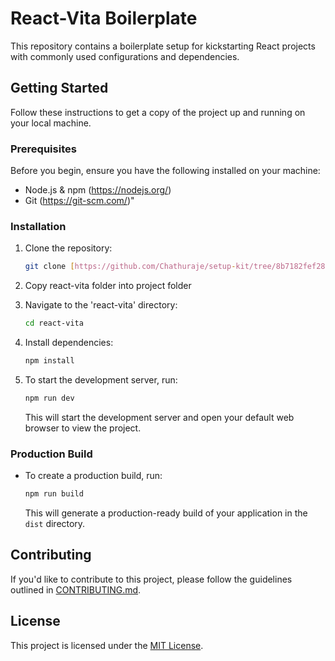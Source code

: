 # React-Vita Boilerplate

This repository contains a boilerplate setup for kickstarting React projects with commonly used configurations and dependencies.

## Getting Started

Follow these instructions to get a copy of the project up and running on your local machine.

### Prerequisites

Before you begin, ensure you have the following installed on your machine:

- Node.js & npm (https://nodejs.org/)
- Git (https://git-scm.com/)"

### Installation

1. Clone the repository:

   ```bash
   git clone [https://github.com/Chathuraje/setup-kit/tree/8b7182fef28067c1ad32733ca68a0534cf3acc96](https://github.com/Chathuraje/setup-kit/tree/8b7182fef28067c1ad32733ca68a0534cf3acc96)
   ```

2. Copy react-vita folder into project folder

3. Navigate to the 'react-vita' directory:

   ```bash
   cd react-vita
   ```

4. Install dependencies:

   ```bash
   npm install
   ```

5. To start the development server, run:

   ```bash
   npm run dev
   ```

   This will start the development server and open your default web browser to view the project.

### Production Build

- To create a production build, run:

  ```bash
  npm run build
  ```

  This will generate a production-ready build of your application in the `dist` directory.

## Contributing

If you'd like to contribute to this project, please follow the guidelines outlined in [CONTRIBUTING.md](CONTRIBUTING.md).

## License

This project is licensed under the [MIT License](LICENSE).
